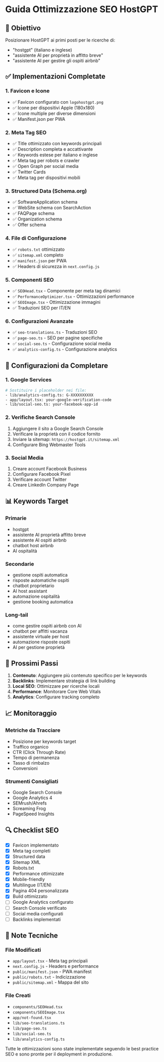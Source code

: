 # Guida Ottimizzazione SEO HostGPT

## 🎯 Obiettivo
Posizionare HostGPT ai primi posti per le ricerche di:
- "hostgpt" (italiano e inglese)
- "assistente AI per proprietà in affitto breve"
- "assistente AI per gestire gli ospiti airbnb"

## ✅ Implementazioni Completate

### 1. Favicon e Icone
- ✅ Favicon configurato con `logohostgpt.png`
- ✅ Icone per dispositivi Apple (180x180)
- ✅ Icone multiple per diverse dimensioni
- ✅ Manifest.json per PWA

### 2. Meta Tag SEO
- ✅ Title ottimizzato con keywords principali
- ✅ Description completa e accattivante
- ✅ Keywords estese per italiano e inglese
- ✅ Meta tag per robots e crawler
- ✅ Open Graph per social media
- ✅ Twitter Cards
- ✅ Meta tag per dispositivi mobili

### 3. Structured Data (Schema.org)
- ✅ SoftwareApplication schema
- ✅ WebSite schema con SearchAction
- ✅ FAQPage schema
- ✅ Organization schema
- ✅ Offer schema

### 4. File di Configurazione
- ✅ `robots.txt` ottimizzato
- ✅ `sitemap.xml` completo
- ✅ `manifest.json` per PWA
- ✅ Headers di sicurezza in `next.config.js`

### 5. Componenti SEO
- ✅ `SEOHead.tsx` - Componente per meta tag dinamici
- ✅ `PerformanceOptimizer.tsx` - Ottimizzazioni performance
- ✅ `SEOImage.tsx` - Ottimizzazione immagini
- ✅ Traduzioni SEO per IT/EN

### 6. Configurazioni Avanzate
- ✅ `seo-translations.ts` - Traduzioni SEO
- ✅ `page-seo.ts` - SEO per pagine specifiche
- ✅ `social-seo.ts` - Configurazione social media
- ✅ `analytics-config.ts` - Configurazione analytics

## 🔧 Configurazioni da Completare

### 1. Google Services
```bash
# Sostituire i placeholder nei file:
- lib/analytics-config.ts: G-XXXXXXXXXX
- app/layout.tsx: your-google-verification-code
- lib/social-seo.ts: your-facebook-app-id
```

### 2. Verifiche Search Console
1. Aggiungere il sito a Google Search Console
2. Verificare la proprietà con il codice fornito
3. Inviare la sitemap: `https://hostgpt.it/sitemap.xml`
4. Configurare Bing Webmaster Tools

### 3. Social Media
1. Creare account Facebook Business
2. Configurare Facebook Pixel
3. Verificare account Twitter
4. Creare LinkedIn Company Page

## 📊 Keywords Target

### Primarie
- hostgpt
- assistente AI proprietà affitto breve
- assistente AI ospiti airbnb
- chatbot host airbnb
- AI ospitalità

### Secondarie
- gestione ospiti automatica
- risposte automatiche ospiti
- chatbot proprietario
- AI host assistant
- automazione ospitalità
- gestione booking automatica

### Long-tail
- come gestire ospiti airbnb con AI
- chatbot per affitti vacanza
- assistente virtuale per host
- automazione risposte ospiti
- AI per gestione proprietà

## 🚀 Prossimi Passi

1. **Contenuto**: Aggiungere più contenuto specifico per le keywords
2. **Backlinks**: Implementare strategia di link building
3. **Local SEO**: Ottimizzare per ricerche locali
4. **Performance**: Monitorare Core Web Vitals
5. **Analytics**: Configurare tracking completo

## 📈 Monitoraggio

### Metriche da Tracciare
- Posizione per keywords target
- Traffico organico
- CTR (Click Through Rate)
- Tempo di permanenza
- Tasso di rimbalzo
- Conversioni

### Strumenti Consigliati
- Google Search Console
- Google Analytics 4
- SEMrush/Ahrefs
- Screaming Frog
- PageSpeed Insights

## 🔍 Checklist SEO

- [x] Favicon implementato
- [x] Meta tag completi
- [x] Structured data
- [x] Sitemap XML
- [x] Robots.txt
- [x] Performance ottimizzate
- [x] Mobile-friendly
- [x] Multilingue (IT/EN)
- [x] Pagina 404 personalizzata
- [x] Build ottimizzato
- [ ] Google Analytics configurato
- [ ] Search Console verificato
- [ ] Social media configurati
- [ ] Backlinks implementati

## 📝 Note Tecniche

### File Modificati
- `app/layout.tsx` - Meta tag principali
- `next.config.js` - Headers e performance
- `public/manifest.json` - PWA manifest
- `public/robots.txt` - Indicizzazione
- `public/sitemap.xml` - Mappa del sito

### File Creati
- `components/SEOHead.tsx`
- `components/SEOImage.tsx`
- `app/not-found.tsx`
- `lib/seo-translations.ts`
- `lib/page-seo.ts`
- `lib/social-seo.ts`
- `lib/analytics-config.ts`

Tutte le ottimizzazioni sono state implementate seguendo le best practice SEO e sono pronte per il deployment in produzione.

